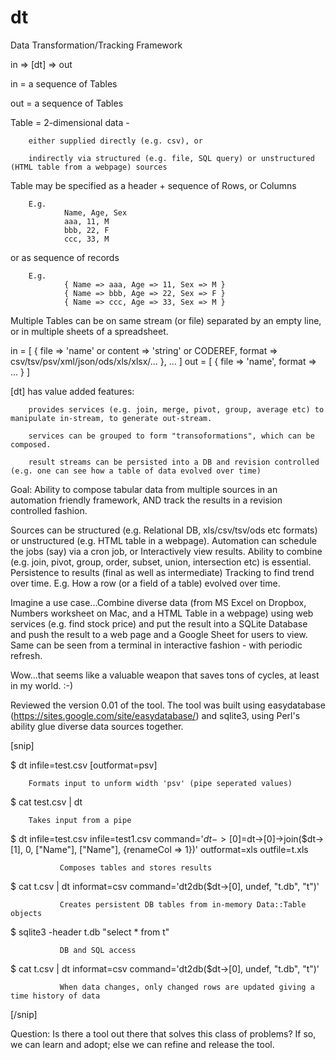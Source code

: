 # dt
Data Transformation/Tracking Framework


in => [dt] => out

in = a sequence of Tables

out = a sequence of Tables

Table = 2-dimensional data - 

        either supplied directly (e.g. csv), or 
        
        indirectly via structured (e.g. file, SQL query) or unstructured (HTML table from a webpage) sources

Table may be specified as  a header + sequence of Rows, or Columns

        E.g.
                Name, Age, Sex
                aaa, 11, M
                bbb, 22, F
                ccc, 33, M

or as sequence of records

        E.g.
                { Name => aaa, Age => 11, Sex => M }
                { Name => bbb, Age => 22, Sex => F }
                { Name => ccc, Age => 33, Sex => M }

Multiple Tables can be on same stream (or file) separated by an empty line, or in multiple sheets of a spreadsheet.

in =  [ { file => 'name' or content => 'string' or CODEREF, format => csv/tsv/psv/xml/json/ods/xls/xlsx/... }, ... ]
out = [ { file => 'name', format => ... } ]

[dt] has value added features:

        provides services (e.g. join, merge, pivot, group, average etc) to manipulate in-stream, to generate out-stream.
     
        services can be grouped to form "transoformations", which can be composed.
        
        result streams can be persisted into a DB and revision controlled (e.g. one can see how a table of data evolved over time)
        
        
Goal: Ability to compose tabular data from multiple sources in an automation friendly framework, AND track the results in a revision controlled fashion.

Sources can be structured (e.g. Relational DB, xls/csv/tsv/ods etc formats) or unstructured (e.g. HTML table in a webpage).
Automation can schedule the jobs (say) via a cron job, or Interactively view results.
Ability to combine (e.g. join, pivot, group, order, subset, union, intersection etc) is essential.
Persistence to results (final as well as intermediate)
Tracking to find trend over time. E.g. How a row (or a field of a table) evolved over time.

Imagine a use case...Combine diverse data (from MS Excel on Dropbox, Numbers worksheet on Mac, and a HTML Table in a webpage) using web services (e.g. find stock price) and put the result into a SQLite Database and push the result to a web page and a Google Sheet for users to view. Same can be seen from a terminal in interactive fashion - with periodic refresh.

Wow...that seems like a valuable weapon that saves tons of cycles, at least in my world. :-)

Reviewed the version 0.01 of the tool. The tool was built using easydatabase (https://sites.google.com/site/easydatabase/) and sqlite3, using Perl's ability glue diverse data sources together.

[snip]

$ dt infile=test.csv [outformat=psv]
        
        Formats input to unform width 'psv' (pipe seperated values)
              
$ cat test.csv | dt
        
        Takes input from a pipe
              
$ dt infile=test.csv infile=test1.csv command='$dt->[0]=$dt->[0]->join($dt->[1], 0, ["Name"], ["Name"], {renameCol => 1})' outformat=xls outfile=t.xls
               
               Composes tables and stores results
               
$ cat t.csv | dt informat=csv command='dt2db($dt->[0], undef, "t.db", "t")'
               
               Creates persistent DB tables from in-memory Data::Table objects
                
$ sqlite3 -header t.db "select * from t"
               
               DB and SQL access
                
$ cat t.csv | dt informat=csv command='dt2db($dt->[0], undef, "t.db", "t")'
               
               When data changes, only changed rows are updated giving a time history of data

[/snip]

Question: Is there a tool out there that solves this class of problems? If so, we can learn and adopt; else we can refine and release the tool.
